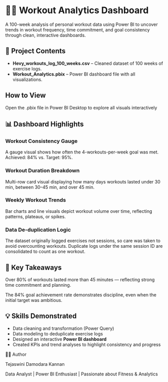 # 🏋️‍♀️ Workout Analytics Dashboard
A 100-week analysis of personal workout data using Power BI to uncover trends in workout frequency, time commitment, and goal consistency through clean, interactive dashboards.

## 📂 Project Contents
- **Hevy_workouts_log_100_weeks.csv** – Cleaned dataset of 100 weeks of exercise logs.
- **Workout_Analytics.pbix** – Power BI dashboard file with all visualizations.

## How to View
Open the .pbix file in Power BI Desktop to explore all visuals interactively

## 📊 Dashboard Highlights
### Workout Consistency Gauge
A gauge visual shows how often the 4-workouts-per-week goal was met. Achieved: 84% vs. Target: 95%.

### Workout Duration Breakdown
Multi-row card visual displaying how many days workouts lasted under 30 min, between 30–45 min, and over 45 min.

### Weekly Workout Trends
Bar charts and line visuals depict workout volume over time, reflecting patterns, plateaus, or spikes.

### Data De-duplication Logic
The dataset originally logged exercises not sessions, so care was taken to avoid overcounting workouts. Duplicate logs under the same session ID are consolidated to count as one workout.

## 📌 Key Takeaways
Over 80% of workouts lasted more than 45 minutes — reflecting strong time commitment and planning.

The 84% goal achievement rate demonstrates discipline, even when the initial target was ambitious.

## 💡 Skills Demonstrated
- Data cleaning and transformation (Power Query)
- Data modeling to deduplicate exercise logs
- Designed an interactive **Power BI dashboard** 
- Created KPIs and trend analyses to highlight consistency and progress



🧑‍💻 Author

Tejaswini Damodara Kannan

Data Analyst | Power BI Enthusiast | Passionate about Fitness & Analytics
